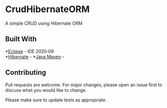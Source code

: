 # CrudHibernateORM
A simple CRUD using Hibernate ORM


 ## Built With  
 *[Eclipse](https://netbeans.org/) - IDE 2020‑09  
 *[Hibernate](https://netbeans.org/) -
 *[Java Maven](https://maven.apache.org/guides/getting-started/maven-in-five-minutes.html) -


## Contributing
Pull requests are welcome. For major changes, please open an issue first to discuss what you would like to change.

Please make sure to update tests as appropriate.
